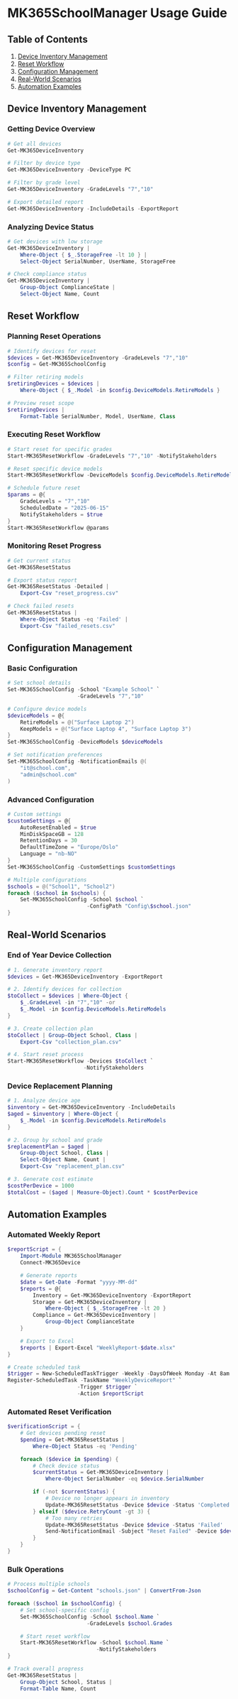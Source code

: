# MK365SchoolManager Usage Guide

## Table of Contents

1. [Device Inventory Management](#device-inventory-management)
2. [Reset Workflow](#reset-workflow)
3. [Configuration Management](#configuration-management)
4. [Real-World Scenarios](#real-world-scenarios)
5. [Automation Examples](#automation-examples)

## Device Inventory Management

### Getting Device Overview

```powershell
# Get all devices
Get-MK365DeviceInventory

# Filter by device type
Get-MK365DeviceInventory -DeviceType PC

# Filter by grade level
Get-MK365DeviceInventory -GradeLevels "7","10"

# Export detailed report
Get-MK365DeviceInventory -IncludeDetails -ExportReport
```

### Analyzing Device Status

```powershell
# Get devices with low storage
Get-MK365DeviceInventory | 
    Where-Object { $_.StorageFree -lt 10 } |
    Select-Object SerialNumber, UserName, StorageFree

# Check compliance status
Get-MK365DeviceInventory | 
    Group-Object ComplianceState |
    Select-Object Name, Count
```

## Reset Workflow

### Planning Reset Operations

```powershell
# Identify devices for reset
$devices = Get-MK365DeviceInventory -GradeLevels "7","10"
$config = Get-MK365SchoolConfig

# Filter retiring models
$retiringDevices = $devices | 
    Where-Object { $_.Model -in $config.DeviceModels.RetireModels }

# Preview reset scope
$retiringDevices | 
    Format-Table SerialNumber, Model, UserName, Class
```

### Executing Reset Workflow

```powershell
# Start reset for specific grades
Start-MK365ResetWorkflow -GradeLevels "7","10" -NotifyStakeholders

# Reset specific device models
Start-MK365ResetWorkflow -DeviceModels $config.DeviceModels.RetireModels

# Schedule future reset
$params = @{
    GradeLevels = "7","10"
    ScheduledDate = "2025-06-15"
    NotifyStakeholders = $true
}
Start-MK365ResetWorkflow @params
```

### Monitoring Reset Progress

```powershell
# Get current status
Get-MK365ResetStatus

# Export status report
Get-MK365ResetStatus -Detailed |
    Export-Csv "reset_progress.csv"

# Check failed resets
Get-MK365ResetStatus |
    Where-Object Status -eq 'Failed' |
    Export-Csv "failed_resets.csv"
```

## Configuration Management

### Basic Configuration

```powershell
# Set school details
Set-MK365SchoolConfig -School "Example School" `
                      -GradeLevels "7","10"

# Configure device models
$deviceModels = @{
    RetireModels = @("Surface Laptop 2")
    KeepModels = @("Surface Laptop 4", "Surface Laptop 3")
}
Set-MK365SchoolConfig -DeviceModels $deviceModels

# Set notification preferences
Set-MK365SchoolConfig -NotificationEmails @(
    "it@school.com",
    "admin@school.com"
)
```

### Advanced Configuration

```powershell
# Custom settings
$customSettings = @{
    AutoResetEnabled = $true
    MinDiskSpaceGB = 128
    RetentionDays = 30
    DefaultTimeZone = "Europe/Oslo"
    Language = "nb-NO"
}
Set-MK365SchoolConfig -CustomSettings $customSettings

# Multiple configurations
$schools = @("School1", "School2")
foreach ($school in $schools) {
    Set-MK365SchoolConfig -School $school `
                         -ConfigPath "Config\$school.json"
}
```

## Real-World Scenarios

### End of Year Device Collection

```powershell
# 1. Generate inventory report
$devices = Get-MK365DeviceInventory -ExportReport

# 2. Identify devices for collection
$toCollect = $devices | Where-Object {
    $_.GradeLevel -in "7","10" -or
    $_.Model -in $config.DeviceModels.RetireModels
}

# 3. Create collection plan
$toCollect | Group-Object School, Class |
    Export-Csv "collection_plan.csv"

# 4. Start reset process
Start-MK365ResetWorkflow -Devices $toCollect `
                        -NotifyStakeholders
```

### Device Replacement Planning

```powershell
# 1. Analyze device age
$inventory = Get-MK365DeviceInventory -IncludeDetails
$aged = $inventory | Where-Object {
    $_.Model -in $config.DeviceModels.RetireModels
}

# 2. Group by school and grade
$replacementPlan = $aged | 
    Group-Object School, Class |
    Select-Object Name, Count |
    Export-Csv "replacement_plan.csv"

# 3. Generate cost estimate
$costPerDevice = 1000
$totalCost = ($aged | Measure-Object).Count * $costPerDevice
```

## Automation Examples

### Automated Weekly Report

```powershell
$reportScript = {
    Import-Module MK365SchoolManager
    Connect-MK365Device

    # Generate reports
    $date = Get-Date -Format "yyyy-MM-dd"
    $reports = @{
        Inventory = Get-MK365DeviceInventory -ExportReport
        Storage = Get-MK365DeviceInventory | 
            Where-Object { $_.StorageFree -lt 20 }
        Compliance = Get-MK365DeviceInventory |
            Group-Object ComplianceState
    }

    # Export to Excel
    $reports | Export-Excel "WeeklyReport-$date.xlsx"
}

# Create scheduled task
$trigger = New-ScheduledTaskTrigger -Weekly -DaysOfWeek Monday -At 8am
Register-ScheduledTask -TaskName "WeeklyDeviceReport" `
                      -Trigger $trigger `
                      -Action $reportScript
```

### Automated Reset Verification

```powershell
$verificationScript = {
    # Get devices pending reset
    $pending = Get-MK365ResetStatus |
        Where-Object Status -eq 'Pending'

    foreach ($device in $pending) {
        # Check device status
        $currentStatus = Get-MK365DeviceInventory |
            Where-Object SerialNumber -eq $device.SerialNumber

        if (-not $currentStatus) {
            # Device no longer appears in inventory
            Update-MK365ResetStatus -Device $device -Status 'Completed'
        } elseif ($device.RetryCount -gt 3) {
            # Too many retries
            Update-MK365ResetStatus -Device $device -Status 'Failed'
            Send-NotificationEmail -Subject "Reset Failed" -Device $device
        }
    }
}
```

### Bulk Operations

```powershell
# Process multiple schools
$schoolConfig = Get-Content "schools.json" | ConvertFrom-Json

foreach ($school in $schoolConfig) {
    # Set school-specific config
    Set-MK365SchoolConfig -School $school.Name `
                         -GradeLevels $school.Grades

    # Start reset workflow
    Start-MK365ResetWorkflow -School $school.Name `
                            -NotifyStakeholders
}

# Track overall progress
Get-MK365ResetStatus | 
    Group-Object School, Status |
    Format-Table Name, Count
```
